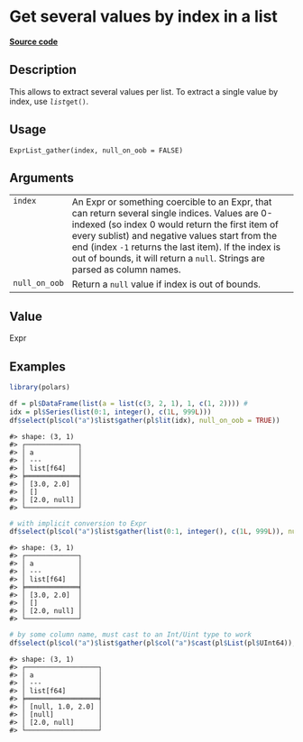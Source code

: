 

# Get several values by index in a list

[**Source code**](https://github.com/pola-rs/r-polars/tree/main/R/expr__list.R#L151)

## Description

This allows to extract several values per list. To extract a single
value by index, use <code>$list$get()</code>.

## Usage

<pre><code class='language-R'>ExprList_gather(index, null_on_oob = FALSE)
</code></pre>

## Arguments

<table>
<tr>
<td style="white-space: nowrap; font-family: monospace; vertical-align: top">
<code id="ExprList_gather_:_index">index</code>
</td>
<td>
An Expr or something coercible to an Expr, that can return several
single indices. Values are 0-indexed (so index 0 would return the first
item of every sublist) and negative values start from the end (index
<code>-1</code> returns the last item). If the index is out of bounds,
it will return a <code>null</code>. Strings are parsed as column names.
</td>
</tr>
<tr>
<td style="white-space: nowrap; font-family: monospace; vertical-align: top">
<code id="ExprList_gather_:_null_on_oob">null_on_oob</code>
</td>
<td>
Return a <code>null</code> value if index is out of bounds.
</td>
</tr>
</table>

## Value

Expr

## Examples

``` r
library(polars)

df = pl$DataFrame(list(a = list(c(3, 2, 1), 1, c(1, 2)))) #
idx = pl$Series(list(0:1, integer(), c(1L, 999L)))
df$select(pl$col("a")$list$gather(pl$lit(idx), null_on_oob = TRUE))
```

    #> shape: (3, 1)
    #> ┌─────────────┐
    #> │ a           │
    #> │ ---         │
    #> │ list[f64]   │
    #> ╞═════════════╡
    #> │ [3.0, 2.0]  │
    #> │ []          │
    #> │ [2.0, null] │
    #> └─────────────┘

``` r
# with implicit conversion to Expr
df$select(pl$col("a")$list$gather(list(0:1, integer(), c(1L, 999L)), null_on_oob = TRUE))
```

    #> shape: (3, 1)
    #> ┌─────────────┐
    #> │ a           │
    #> │ ---         │
    #> │ list[f64]   │
    #> ╞═════════════╡
    #> │ [3.0, 2.0]  │
    #> │ []          │
    #> │ [2.0, null] │
    #> └─────────────┘

``` r
# by some column name, must cast to an Int/Uint type to work
df$select(pl$col("a")$list$gather(pl$col("a")$cast(pl$List(pl$UInt64)), null_on_oob = TRUE))
```

    #> shape: (3, 1)
    #> ┌──────────────────┐
    #> │ a                │
    #> │ ---              │
    #> │ list[f64]        │
    #> ╞══════════════════╡
    #> │ [null, 1.0, 2.0] │
    #> │ [null]           │
    #> │ [2.0, null]      │
    #> └──────────────────┘
